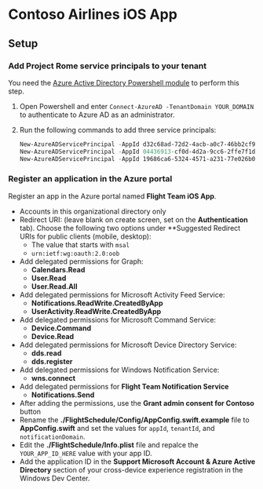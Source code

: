 # Contoso Airlines iOS App

## Setup

### Add Project Rome service principals to your tenant

You need the [Azure Active Directory Powershell module](https://docs.microsoft.com/powershell/azure/active-directory/overview?view=azureadps-2.0) to perform this step.

1. Open Powershell and enter `Connect-AzureAD -TenantDomain YOUR_DOMAIN` to authenticate to Azure AD as an administrator.
1. Run the following commands to add three service principals:

    ```PowerShell
    New-AzureADServicePrincipal -AppId d32c68ad-72d2-4acb-a0c7-46bb2cf93873
    New-AzureADServicePrincipal -AppId 04436913-cf0d-4d2a-9cc6-2ffe7f1d3d1c
    New-AzureADServicePrincipal -AppId 19686ca6-5324-4571-a231-77e026b0e06f
    ```

### Register an application in the Azure portal

Register an app in the Azure portal named **Flight Team iOS App**.

- Accounts in this organizational directory only
- Redirect URI: (leave blank on create screen, set on the **Authentication** tab). Choose the following two options under **Suggested Redirect URIs for public clients (mobile, desktop):
  - The value that starts with `msal`
  - `urn:ietf:wg:oauth:2.0:oob`
- Add delegated permissions for Graph:
  - **Calendars.Read**
  - **User.Read**
  - **User.Read.All**
- Add delegated permissions for Microsoft Activity Feed Service:
  - **Notifications.ReadWrite.CreatedByApp**
  - **UserActivity.ReadWrite.CreatedByApp**
- Add delegated permissions for Microsoft Command Service:
  - **Device.Command**
  - **Device.Read**
- Add delegated permissions for Microsoft Device Directory Service:
  - **dds.read**
  - **dds.register**
- Add delegated permissions for Windows Notification Service:
  - **wns.connect**
- Add delegated permissions for **Flight Team Notification Service**
  - **Notifications.Send**
- After adding the permissions, use the **Grant admin consent for Contoso** button
- Rename the **./FlightSchedule/Config/AppConfig.swift.example** file to **AppConfig.swift** and set the values for `appId`, `tenantId`, and `notificationDomain`.
- Edit the **./FlightSchedule/Info.plist** file and repalce the `YOUR_APP_ID_HERE` value with your app ID.
- Add the application ID in the **Support Microsoft Account & Azure Active Directory** section of your cross-device experience registration in the Windows Dev Center.